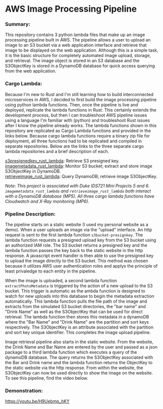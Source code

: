 # AWS Image Processing Pipeline

### Summary:
This repository contains 3 python lambda files that make up an image processing pipeline built in AWS. The pipeline allows a user to upload an image to an S3 bucket via a web application interface and retrieve that image to be displayed on the web application. Although this is a simple task, it is the basic structure for completely automated image upload, storage, and retrieval. The image object is stored in an S3 database and the S3ObjectKey is stored in a DynamoDB database for quick access querying from the web application.

### Cargo Lambda:
Because I'm new to Rust and I'm still learning how to build interconnected microservices in AWS, I decided to first build the image processing pipeline using python lambda functions. Then, once the pipeline is live and deployed, replicate the lambda functions in Rust. This certainly extends the development process, but then I can troubleshoot AWS pipeline issues using a language I'm familiar with (python) and troubleshoot Rust issues after I know the pipeline already works. The lambda functions shown in this repository are replicated as Cargo Lambda functions and provided in the links below. Because cargo lambda functions require a binary zip file for deployment, all three functions had to be replicated and compiled in separate repositories. Below are the links to the three separate cargo lambda repositories and a brief description of each. 

[s3presignedkey_rust_lambda](https://github.com/matthold86/s3presignedkey_rust_lambda): Retrieve S3 presigned key. <br>
[imagemetadata_rust_lambda](https://github.com/matthold86/imagemetadata_rust_lambda): Monitor S3 bucket; extract and store image S3ObjectKey in DynamoDB. <br>
[retrieveimage_rust_lambda](https://github.com/matthold86/retrieveimage_rust_lambda): Query DynamoDB; retrieve image S3ObjectKey. <br>

*Note: This project is associated with Duke IDS721 Mini Projects 5 and 6. `imagemetadata_rust_lambda` and `retrieveimage_rust_lambda` both interact with a DynamoDB database (MP5). All three cargo lambda functions have Cloudwatch and X-Ray monitoring (MP6).*

### Pipeline Description:
The pipeline starts on a static website (I used my personal website as a demo). When a user uploads an image via the "upload" interface. An http request is sent to the first lambda function `s3bucket-presignkey`. The lambda function requests a presigned upload key from the S3 bucket using an authorized IAM role. The S3 bucket returns a presigned key and the lambda function passes the key back to the static website in the http response. A javascript event handler is then able to use the presigned key to upload the image directly to the S3 bucket. This method was chosen because it utilizes AWS user authentication roles and applys the principle of least privaledge to each entity in the pipeline. 

When the image is uploaded, a second lambda function `extractPhotoMetadata` is triggered by the action of a new upload to the S3 bucket. This trigger is automatic as the ambda function is designed to watch for new uploads into this database to begin the metadata extraction automatically. This lambda function pulls the file path of the image and extracts from the simulated S3 bucket directories, the "bar name" and "Drink Name" as well as the S3ObjectKey that can be used for direct retrieval. The lambda function then stores this metadata in a dynamoDB where the "Bar Name" and "Drink Name" are the partition and sort keys respectively. The S3ObjectKey is an attribute associated with the partition and sort key unique identifier. This completes the image upload pipeline.

Image retrieval pipeline also starts in the static website. From the website, the Drink Name and Bar Name are entered by the user and passed as a json package to a third lambda function which executes a query of the dynamoDB database. The query returns the S3ObjectKey associated with the Bar and Drink name and the lambda function returns the ObjectKey to the static website via the http response. From within the website, the S3ObjectKey can now be used directly to show the image on the website. To see this pipeline, find the video below.

### Demonstration:

https://youtu.be/H9Uebmp_hKY
